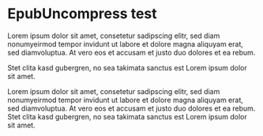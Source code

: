 # EpubUncompress test

Lorem ipsum dolor sit amet, consetetur sadipscing elitr, 
sed diam nonumyeirmod tempor invidunt ut labore et dolore magna aliquyam erat, 
sed diamvoluptua. At vero eos et accusam et justo duo dolores et ea rebum. 

Stet clita kasd gubergren, no sea takimata sanctus est Lorem ipsum dolor sit amet.

Lorem ipsum dolor sit amet, consetetur sadipscing elitr, sed diam nonumyeirmod 
tempor invidunt ut labore et dolore magna aliquyam erat, sed diamvoluptua. 
At vero eos et accusam et justo duo dolores et ea rebum. Stet clita kasd gubergren, 
no sea takimata sanctus est Lorem ipsum dolor sit amet.

